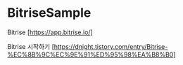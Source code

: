 # BitriseSample

Bitrise [https://app.bitrise.io/]

Bitrise 시작하기
[https://dnight.tistory.com/entry/Bitrise-%EC%8B%9C%EC%9E%91%ED%95%98%EA%B8%B0]
